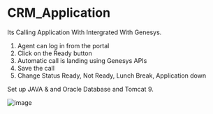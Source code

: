 # CRM_Application
Its Calling Application With Intergrated With Genesys. 
1) Agent can log in from the portal
2) Click on the Ready button
3) Automatic call is landing using Genesys APIs
4) Save the call
5) Change Status Ready, Not Ready, Lunch Break, Application down


Set up JAVA & and Oracle Database and Tomcat 9.

![image](https://github.com/Manjit8200/CRM_Application/assets/44630083/e7eea511-ec94-4a99-bacd-c474df01672d)

